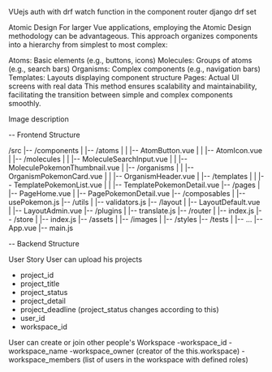 VUejs auth with drf
watch function in the component 
router
django drf set

Atomic Design
For larger Vue applications, employing the Atomic Design methodology can be advantageous. This approach organizes components into a hierarchy from simplest to most complex:

Atoms: Basic elements (e.g., buttons, icons)
Molecules: Groups of atoms (e.g., search bars)
Organisms: Complex components (e.g., navigation bars)
Templates: Layouts displaying component structure
Pages: Actual UI screens with real data
This method ensures scalability and maintainability, facilitating the transition between simple and complex components smoothly.

Image description


-- Frontend Structure

/src
|-- /components
|   |-- /atoms
|   |   |-- AtomButton.vue
|   |   |-- AtomIcon.vue
|   |-- /molecules
|   |   |-- MoleculeSearchInput.vue
|   |   |-- MoleculePokemonThumbnail.vue
|   |-- /organisms
|   |   |-- OrganismPokemonCard.vue
|   |   |-- OrganismHeader.vue
|   |-- /templates
|   |   |-- TemplatePokemonList.vue
|   |   |-- TemplatePokemonDetail.vue
|-- /pages
|   |-- PageHome.vue
|   |-- PagePokemonDetail.vue
|-- /composables
|   |-- usePokemon.js
|-- /utils
|   |-- validators.js
|-- /layout
|   |-- LayoutDefault.vue
|   |-- LayoutAdmin.vue
|-- /plugins
|   |-- translate.js
|-- /router
|   |-- index.js
|-- /store
|   |-- index.js
|-- /assets
|   |-- /images
|   |-- /styles
|-- /tests
|   |-- ...
|-- App.vue
|-- main.js


-- Backend Structure


User Story
User can upload his projects 
 - project_id
 - project_title
 - project_status
 - project_detail
 - project_deadline  (project_status changes according to this)
 - user_id
 - workspace_id

 User can create or join other people's Workspace
 -workspace_id
 -workspace_name
 -workspace_owner (creator of the this.workspace)
 -workspace_members (list of users in the workspace with defined roles)